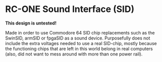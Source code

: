 # RC-ONE Sound Interface (SID)

**This design is untested!**

Made in order to use Commodore 64 SID chip replacements such as the SwinSID, armSID or fpgaSID as a sound device. Purposefully does not include the extra voltages needed to use a real SID-chip, mostly because the functioning chips that are left in this world belong in real computers (also, did not want to mess around with more than one power rail).
